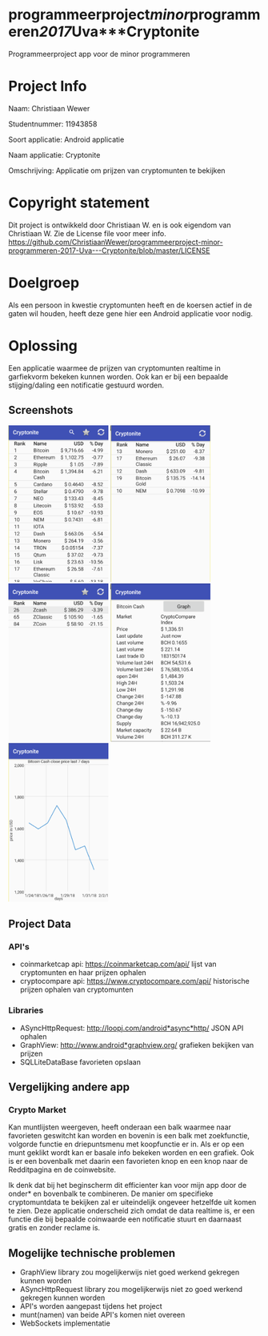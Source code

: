 # programmeerproject*minor*programmeren*2017*Uva***Cryptonite
Programmeerproject app voor de minor programmeren

# Project Info
Naam: Christiaan Wewer

Studentnummer: 11943858

Soort applicatie: Android applicatie

Naam applicatie: Cryptonite

Omschrijving: Applicatie om  prijzen van cryptomunten te bekijken

# Copyright statement
Dit project is ontwikkeld door Christiaan W. en is ook eigendom van Christiaan W. Zie de License file voor meer info.
https://github.com/ChristiaanWewer/programmeerproject-minor-programmeren-2017-Uva---Cryptonite/blob/master/LICENSE

# Doelgroep
Als een persoon in kwestie cryptomunten heeft en de koersen actief in de gaten wil houden, heeft deze gene hier een Android applicatie voor nodig.

# Oplossing
Een applicatie waarmee de prijzen van cryptomunten realtime in garfiekvorm bekeken kunnen worden. Ook kan er bij een bepaalde stijging/daling een notificatie gestuurd worden.

## Screenshots
<img src="https://github.com/ChristiaanWewer/programmeerproject-minor-programmeren-2017-Uva---Cryptonite/blob/master/doc/Overview.png" alt="Screenshot Cryptonite main/search" width="200px">
<img src="https://github.com/ChristiaanWewer/programmeerproject-minor-programmeren-2017-Uva---Cryptonite/blob/master/doc/Favorites.png" alt="Screenshot Cryptonite favorite" width="200px">
<img src="https://github.com/ChristiaanWewer/programmeerproject-minor-programmeren-2017-Uva---Cryptonite/blob/master/doc/Searchresults.png" alt="Screenshot Cryptonite main/search" width="200px">
<img src="https://github.com/ChristiaanWewer/programmeerproject-minor-programmeren-2017-Uva---Cryptonite/blob/master/doc/SpecificInfo.png" alt="Screenshot Cryptonite specific info" width="200px">
<img src="https://github.com/ChristiaanWewer/programmeerproject-minor-programmeren-2017-Uva---Cryptonite/blob/master/doc/Graph.png" alt="Screenshot Cryptonite graph info" width="200px">


## Project Data
### API's
* coinmarketcap api: https://coinmarketcap.com/api/
  lijst van cryptomunten en haar prijzen ophalen
* cryptocompare api: https://www.cryptocompare.com/api/
  historische prijzen ophalen van cryptomunten

### Libraries
* ASyncHttpRequest: http://loopj.com/android*async*http/
  JSON API ophalen
* GraphView: http://www.android*graphview.org/
  grafieken bekijken van prijzen
* SQLLiteDataBase
 favorieten opslaan
  
## Vergelijking andere app
### Crypto Market
Kan muntlijsten weergeven, heeft onderaan een balk waarmee naar favorieten geswitcht kan worden en bovenin is een balk met zoekfunctie, volgorde functie en driepuntsmenu met koopfunctie er in.
Als er op een munt geklikt wordt kan er basale info bekeken worden en een grafiek. Ook is er een bovenbalk met daarin een favorieten knop en een knop naar de Redditpagina en de coinwebsite.

Ik denk dat bij het beginscherm dit efficienter kan voor mijn app door de onder* en bovenbalk te combineren. De manier om specifieke cryptomuntdata te bekijken zal er uiteindelijk ongeveer hetzelfde uit komen te zien. Deze applicatie onderscheid zich omdat de data realtime is, er een functie die bij bepaalde coinwaarde een notificatie stuurt en daarnaast gratis en zonder reclame is.
  
## Mogelijke technische problemen
* GraphView library zou mogelijkerwijs niet goed werkend gekregen kunnen worden
* ASyncHttpRequest library zou mogelijkerwijs niet zo goed werkend gekregen kunnen worden
* API's worden aangepast tijdens het project
* munt(namen) van beide API's komen niet overeen
* WebSockets implementatie


  
 
  
